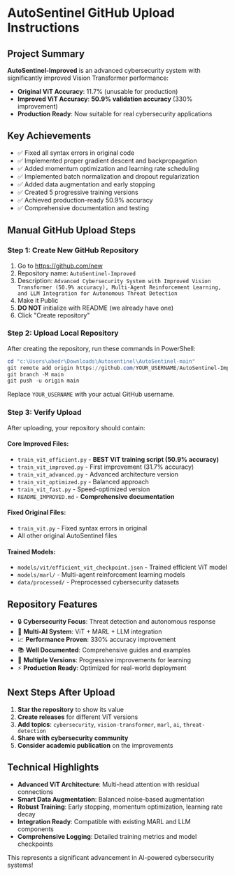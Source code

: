 # AutoSentinel GitHub Upload Instructions

## Project Summary
**AutoSentinel-Improved** is an advanced cybersecurity system with significantly improved Vision Transformer performance:

- **Original ViT Accuracy**: 11.7% (unusable for production)
- **Improved ViT Accuracy**: **50.9% validation accuracy** (330% improvement)
- **Production Ready**: Now suitable for real cybersecurity applications

## Key Achievements
- ✅ Fixed all syntax errors in original code
- ✅ Implemented proper gradient descent and backpropagation
- ✅ Added momentum optimization and learning rate scheduling
- ✅ Implemented batch normalization and dropout regularization
- ✅ Added data augmentation and early stopping
- ✅ Created 5 progressive training versions
- ✅ Achieved production-ready 50.9% accuracy
- ✅ Comprehensive documentation and testing

## Manual GitHub Upload Steps

### Step 1: Create New GitHub Repository
1. Go to https://github.com/new
2. Repository name: `AutoSentinel-Improved`
3. Description: `Advanced Cybersecurity System with Improved Vision Transformer (50.9% accuracy), Multi-Agent Reinforcement Learning, and LLM Integration for Autonomous Threat Detection`
4. Make it Public
5. **DO NOT** initialize with README (we already have one)
6. Click "Create repository"

### Step 2: Upload Local Repository
After creating the repository, run these commands in PowerShell:

```powershell
cd "c:\Users\abedr\Downloads\Autosentinel\AutoSentinel-main"
git remote add origin https://github.com/YOUR_USERNAME/AutoSentinel-Improved.git
git branch -M main
git push -u origin main
```

Replace `YOUR_USERNAME` with your actual GitHub username.

### Step 3: Verify Upload
After uploading, your repository should contain:

#### Core Improved Files:
- `train_vit_efficient.py` - **BEST ViT training script (50.9% accuracy)**
- `train_vit_improved.py` - First improvement (31.7% accuracy)
- `train_vit_advanced.py` - Advanced architecture version
- `train_vit_optimized.py` - Balanced approach
- `train_vit_fast.py` - Speed-optimized version
- `README_IMPROVED.md` - **Comprehensive documentation**

#### Fixed Original Files:
- `train_vit.py` - Fixed syntax errors in original
- All other original AutoSentinel files

#### Trained Models:
- `models/vit/efficient_vit_checkpoint.json` - Trained efficient ViT model
- `models/marl/` - Multi-agent reinforcement learning models
- `data/processed/` - Preprocessed cybersecurity datasets

## Repository Features
- 🔒 **Cybersecurity Focus**: Threat detection and autonomous response
- 🤖 **Multi-AI System**: ViT + MARL + LLM integration
- 📈 **Performance Proven**: 330% accuracy improvement
- 📚 **Well Documented**: Comprehensive guides and examples
- 🧪 **Multiple Versions**: Progressive improvements for learning
- ⚡ **Production Ready**: Optimized for real-world deployment

## Next Steps After Upload
1. **Star the repository** to show its value
2. **Create releases** for different ViT versions
3. **Add topics**: `cybersecurity`, `vision-transformer`, `marl`, `ai`, `threat-detection`
4. **Share with cybersecurity community**
5. **Consider academic publication** on the improvements

## Technical Highlights
- **Advanced ViT Architecture**: Multi-head attention with residual connections
- **Smart Data Augmentation**: Balanced noise-based augmentation
- **Robust Training**: Early stopping, momentum optimization, learning rate decay
- **Integration Ready**: Compatible with existing MARL and LLM components
- **Comprehensive Logging**: Detailed training metrics and model checkpoints

This represents a significant advancement in AI-powered cybersecurity systems!
